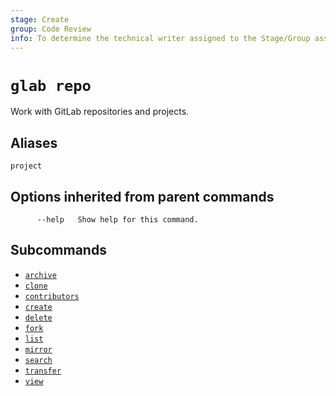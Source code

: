 ```yaml
---
stage: Create
group: Code Review
info: To determine the technical writer assigned to the Stage/Group associated with this page, see https://about.gitlab.com/handbook/product/ux/technical-writing/#assignments
---
```


<!--
This documentation is auto generated by a script.
Please do not edit this file directly. Run `make gen-docs` instead.
-->

# `glab repo`

Work with GitLab repositories and projects.

## Aliases

```plaintext
project
```

## Options inherited from parent commands

```plaintext
      --help   Show help for this command.
```

## Subcommands

- [`archive`](archive.md)
- [`clone`](clone.md)
- [`contributors`](contributors.md)
- [`create`](create.md)
- [`delete`](delete.md)
- [`fork`](fork.md)
- [`list`](list.md)
- [`mirror`](mirror.md)
- [`search`](search.md)
- [`transfer`](transfer.md)
- [`view`](view.md)
